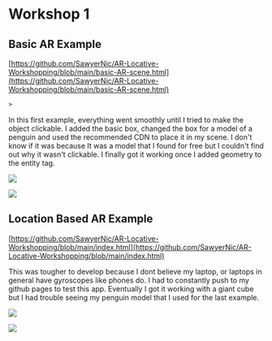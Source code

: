# Workshop 1

## Basic AR Example

[https://github.com/SawyerNic/AR-Locative-Workshopping/blob/main/basic-AR-scene.html](https://github.com/SawyerNic/AR-Locative-Workshopping/blob/main/basic-AR-scene.html)

```html
>
```

In this first example, everything went smoothly until I tried to make the object clickable. I added the basic box, changed the box for a model of a penguin and used the recommended CDN to place it in my scene. I don't know if it was because It was a model that I found for free but I couldn't find out why it wasn't clickable. I finally got it working once I added geometry to the entity tag.

![](https://holocron.so/uploads/f000276f-screenshot-2025-01-26-at-2.01.55-pm.png)

![](https://holocron.so/uploads/8fece36b-screenshot-2025-01-26-at-2.01.37-pm.png)

## Location Based AR Example

[https://github.com/SawyerNic/AR-Locative-Workshopping/blob/main/index.html](https://github.com/SawyerNic/AR-Locative-Workshopping/blob/main/index.html)

This was tougher to develop because I dont believe my laptop, or laptops in general have gyroscopes like phones do. I had to constantly push to my github pages to test this app. Eventually I got it working with a giant cube but I had trouble seeing my penguin model that I used for the last example.

![](https://holocron.so/uploads/20e841d2-img-6231.png)

![](https://holocron.so/uploads/a3c7526f-img-6230.png)


